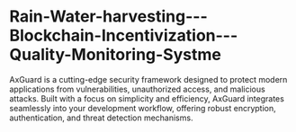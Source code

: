 # Rain-Water-harvesting---Blockchain-Incentivization---Quality-Monitoring-Systme
AxGuard is a cutting-edge security framework designed to protect modern applications from vulnerabilities, unauthorized access, and malicious attacks. Built with a focus on simplicity and efficiency, AxGuard integrates seamlessly into your development workflow, offering robust encryption, authentication, and threat detection mechanisms.
